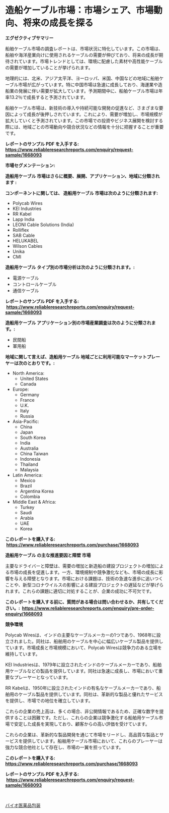 <p><h1>造船ケーブル市場：市場シェア、市場動向、将来の成長を探る</h1></p><p><strong>エグゼクティブサマリー</strong></p>
<p><p>船舶ケーブル市場の調査レポートは、市場状況に特化しています。この市場は、船舶や海洋産業向けに使用されるケーブルの需要が伸びており、将来の成長が期待されています。市場トレンドとしては、環境に配慮した素材や高性能ケーブルの需要が増加していることが挙げられます。</p><p>地理的には、北米、アジア太平洋、ヨーロッパ、米国、中国などの地域に船舶ケーブル市場が広がっています。特に中国市場は急速に成長しており、海運業や造船業の発展に伴い需要が拡大しています。予測期間中に、船舶ケーブル市場は年率13.2％で成長すると予測されています。</p><p>船舶ケーブル市場は、新技術の導入や持続可能な開発の促進など、さまざまな要因によって成長が後押しされています。これにより、需要が増加し、市場規模が拡大していくと予測されています。この市場での投資やビジネス展開を検討する際には、地域ごとの市場動向や競合状況などの情報を十分に把握することが重要です。</p></p>
<p><strong>レポートのサンプル PDF を入手する: <a href="https://www.reliableresearchreports.com/enquiry/request-sample/1668093">https://www.reliableresearchreports.com/enquiry/request-sample/1668093</a></strong></p>
<p><strong>市場セグメンテーション:</strong></p>
<p><strong> 造船用ケーブル 市場はさらに概要、展開、アプリケーション、地域に分類されます :</strong></p>
<p><strong>コンポーネントに関しては、 造船用ケーブル 市場は次のように分類されます: &nbsp;</strong></p>
<p><ul><li>Polycab Wires</li><li>KEI Industries</li><li>RR Kabel</li><li>Lapp India</li><li>LEONI Cable Solutions (India)</li><li>Rolliflex</li><li>SAB Cable</li><li>HELUKABEL</li><li>Wilson Cables</li><li>Unika</li><li>CMI</li></ul></p>
<p><strong> 造船用ケーブル タイプ別の市場分析は次のように分類されます。:</strong></p>
<p><ul><li>電源ケーブル</li><li>コントロールケーブル</li><li>通信ケーブル</li></ul></p>
<p><strong>レポートのサンプル PDF を入手する: &nbsp;<a href="https://www.reliableresearchreports.com/enquiry/request-sample/1668093">https://www.reliableresearchreports.com/enquiry/request-sample/1668093</a></strong></p>
<p><strong> 造船用ケーブル アプリケーション別の市場産業調査は次のように分類されます。:</strong></p>
<p><ul><li>民間船</li><li>軍用船</li></ul></p>
<p><strong>地域に関して言えば、造船用ケーブル 地域ごとに利用可能なマーケットプレーヤーは次のとおりです。:</strong></p>
<p><ul>
    <li>
        North America:
        <ul>
            <li>United States</li>
            <li>Canada</li>
        </ul>
    </li>
    <li>
        Europe:
        <ul>
            <li>Germany</li>
            <li>France</li>
            <li>U.K.</li>
            <li>Italy</li>
            <li>Russia</li>
        </ul>
    </li>
    <li>
        Asia-Pacific:
        <ul>
            <li>China</li>
            <li>Japan</li>
            <li>South Korea</li>
            <li>India</li>
            <li>Australia</li>
            <li>China Taiwan</li>
            <li>Indonesia</li>
            <li>Thailand</li>
            <li>Malaysia</li>
        </ul>
    </li>
    <li>
        Latin America:
        <ul>
            <li>Mexico</li>
            <li>Brazil</li>
            <li>Argentina Korea</li>
            <li>Colombia</li>
        </ul>
    </li>
    <li>
        Middle East & Africa:
        <ul>
            <li>Turkey</li>
            <li>Saudi</li>
            <li>Arabia</li>
            <li>UAE</li>
            <li>Korea</li>
        </ul>
    </li>
    </ul></p>
<p><strong>このレポートを購入する: &nbsp;<a href="https://www.reliableresearchreports.com/purchase/1668093">https://www.reliableresearchreports.com/purchase/1668093</a></strong></p>
<p><strong>造船用ケーブル の主な推進要因と障壁 市場</strong></p>
<p><p>主要なドライバーと障壁は、需要の増加と新造船の建設プロジェクトの増加による市場の成長を促進します。一方、環境規制や競争激化なども、市場の成長に影響を与える障壁となります。市場における課題は、技術の急速な進歩に追いつくことや、新型コロナウイルスの影響による建設プロジェクトの遅延などが挙げられます。これらの課題に適切に対処することが、企業の成功に不可欠です。</p></p>
<p><strong>このレポートを購入する前に、質問がある場合は問い合わせるか、共有してください。:&nbsp; <a href="https://www.reliableresearchreports.com/enquiry/pre-order-enquiry/1668093">https://www.reliableresearchreports.com/enquiry/pre-order-enquiry/1668093</a></strong></p>
<p><strong>競争環境</strong></p>
<p><p>Polycab Wiresは、インドの主要なケーブルメーカーの1つであり、1968年に設立されました。同社は、船舶用のケーブルを中心に幅広いケーブル製品を提供しています。市場成長と市場規模において、Polycab Wiresは競争力のある立場を維持しています。</p><p>KEI Industriesは、1979年に設立されたインドのケーブルメーカーであり、船舶用ケーブルなどの製品を提供しています。同社は急速に成長し、市場において重要なプレーヤーとなっています。</p><p>RR Kabelは、1950年に設立されたインドの有名なケーブルメーカーであり、船舶用のケーブル製品を提供しています。同社は、革新的な製品と優れたサービスを提供し、市場での地位を確立しています。</p><p>これらの企業の売上高は、多くの場合、非公開情報であるため、正確な数字を提供することは困難です。ただし、これらの企業は競争激化する船舶用ケーブル市場で安定した成長を実現しており、顧客からの高い評価を受けています。</p><p>これらの企業は、革新的な製品開発を通じて市場をリードし、高品質な製品とサービスを提供しています。船舶用ケーブル市場において、これらのプレーヤーは強力な競合他社として存在し、市場の一翼を担っています。</p></p>
<p><strong>このレポートを購入する: &nbsp; <a href="https://www.reliableresearchreports.com/purchase/1668093">https://www.reliableresearchreports.com/purchase/1668093</a></strong></p>
<p><strong>レポートのサンプル PDF を入手する: &nbsp;<a href="https://www.reliableresearchreports.com/enquiry/request-sample/1668093">https://www.reliableresearchreports.com/enquiry/request-sample/1668093</a></strong><strong></strong></p>
<p>&nbsp;</p>
<p><p><a href="https://github.com/zoetazuur/Market-Research-Report-List-1/blob/main/401050015241.md">バイオ医薬品包装</a></p></p>